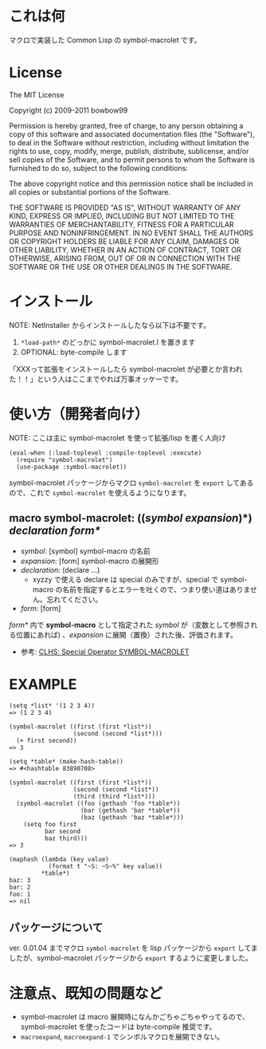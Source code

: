これは何
============
マクロで実装した Common Lisp の symbol-macrolet です。

License
=========
The MIT License

Copyright (c) 2009-2011 bowbow99

Permission is hereby granted, free of charge, to any person obtaining a copy
of this software and associated documentation files (the "Software"), to deal
in the Software without restriction, including without limitation the rights
to use, copy, modify, merge, publish, distribute, sublicense, and/or sell
copies of the Software, and to permit persons to whom the Software is
furnished to do so, subject to the following conditions:

The above copyright notice and this permission notice shall be included in
all copies or substantial portions of the Software.

THE SOFTWARE IS PROVIDED "AS IS", WITHOUT WARRANTY OF ANY KIND, EXPRESS OR
IMPLIED, INCLUDING BUT NOT LIMITED TO THE WARRANTIES OF MERCHANTABILITY,
FITNESS FOR A PARTICULAR PURPOSE AND NONINFRINGEMENT. IN NO EVENT SHALL THE
AUTHORS OR COPYRIGHT HOLDERS BE LIABLE FOR ANY CLAIM, DAMAGES OR OTHER
LIABILITY, WHETHER IN AN ACTION OF CONTRACT, TORT OR OTHERWISE, ARISING FROM,
OUT OF OR IN CONNECTION WITH THE SOFTWARE OR THE USE OR OTHER DEALINGS IN
THE SOFTWARE.


インストール
============
NOTE: NetInstaller からインストールしたなら以下は不要です。

1. `*load-path*` のどっかに symbol-macrolet.l を置きます
2. OPTIONAL: byte-compile します

「XXXって拡張をインストールしたら symbol-macrolet が必要とか言われた！！」という人はここまでやれば万事オッケーです。


使い方（開発者向け）
====================
NOTE: ここは主に symbol-macrolet を使って拡張/lisp を書く人向け

    (eval-when (:load-toplevel :compile-toplevel :execute)
      (require "symbol-macrolet")
      (use-package :symbol-macrolet))

symbol-macrolet パッケージからマクロ `symbol-macrolet` を `export` してあるので、これで `symbol-macrolet` を使えるようになります。


macro symbol-macrolet: ((_symbol_ _expansion_)\*) _declaration_ _form\*_
-----------------------------------------------------------------

- _symbol_: [symbol] symbol-macro の名前
- _expansion_: [form] symbol-macro の展開形
- _declaration_: (declare ...)
   - xyzzy で使える declare は special のみですが、special で symbol-macro の名前を指定するとエラーを吐くので、つまり使い道はありません。忘れてください。
- _form_: [form]

_form*_ 内で **symbol-macro** として指定された _symbol_ が（変数として参照される位置にあれば)
、_expansion_ に展開（置換）された後、評価されます。

- 参考: [CLHS: Special Operator SYMBOL-MACROLET](http://www.lispworks.com/documentation/lw50/CLHS/Body/s_symbol.htm#symbol-macrolet)

# EXAMPLE
    (setq *list* '(1 2 3 4))
    => (1 2 3 4)
    
    (symbol-macrolet ((first (first *list*))
                      (second (second *list*)))
      (+ first second))
    => 3
    
    (setq *table* (make-hash-table))
    => #<hashtable 83890708>
    
    (symbol-macrolet ((first (first *list*))
                      (second (second *list*))
                      (third (third *list*)))
      (symbol-macrolet ((foo (gethash 'foo *table*))
                        (bar (gethash 'bar *table*))
                        (baz (gethash 'baz *table*)))
        (setq foo first
              bar second
              baz third)))
    => 3
    
    (maphash (lambda (key value)
               (format t "~S: ~S~%" key value))
             *table*)
    baz: 3
    bar: 2
    foo: 1
    => nil

パッケージについて
------------------
ver. 0.01.04 までマクロ `symbol-macrolet` を lisp パッケージから `export` してましたが、symbol-macrolet パッケージから `export` するように変更しました。

注意点、既知の問題など
======================
- symbol-macrolet は macro 展開時になんかごちゃごちゃやってるので、symbol-macrolet を使ったコードは byte-compile 推奨です。
- `macroexpand`, `macroexpand-1` でシンボルマクロを展開できない。

